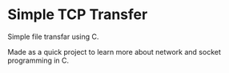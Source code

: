 # Simple TCP Transfer
Simple file transfar using C.

Made as a quick project to learn more about network and socket programming in C.
